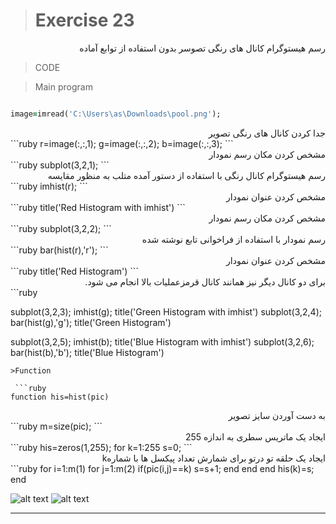 
> # Exercise 23
  <div dir="rtl">
 رسم هیستوگرام کانال های رنگی تصوسر بدون استفاده از توابع آماده
 </div>
 
>CODE

>Main program
```ruby 

image=imread('C:\Users\as\Downloads\pool.png');
```
  <div dir="rtl">
 جدا کردن کانال های رنگی تصویر
 </div>
 ```ruby 
r=image(:,:,1);
g=image(:,:,2);
b=image(:,:,3);
```
  <div dir="rtl">
 مشخص کردن مکان رسم نمودار
 </div>
 ```ruby
subplot(3,2,1);
 ```
  <div dir="rtl">
 رسم هیستوگرام کانال رنگی با استفاده از دستور آمده متلب به منظور مقایسه
 </div>
 ```ruby
imhist(r);
 ```
 <div dir="rtl">
 مشخص کردن عنوان نمودار
 </div>
 ```ruby
title('Red Histogram with imhist')
```
  <div dir="rtl">
 مشخص کردن مکان رسم نمودار
 </div>
 ```ruby
subplot(3,2,2);
```
  <div dir="rtl">
 رسم نمودار با استفاده از فراخوانی تابع نوشته شده
 </div>
 ```ruby
bar(hist(r),'r');
 ```
 <div dir="rtl">
 مشخص کردن عنوان نمودار
 </div>
 ```ruby
title('Red Histogram')
 ```
 <div dir="rtl">
  برای دو کانال دیگر نیز همانند کانال قرمزعملیات بالا انجام می شود.
 </div>
 ```ruby

subplot(3,2,3);
imhist(g);
title('Green Histogram with imhist')
subplot(3,2,4);
bar(hist(g),'g');
title('Green Histogram')


subplot(3,2,5);
imhist(b);
title('Blue Histogram with imhist')
subplot(3,2,6);
bar(hist(b),'b');
title('Blue Histogram')
```
>Function
  
 ```ruby
function his=hist(pic)
 ```
<div dir="rtl">
 به دست آوردن سایز تصویر
 </div>
  ```ruby
m=size(pic);
 ```
<div dir="rtl">
 ایجاد یک ماتریس سطری به اندازه 255
 </div>
  ```ruby
his=zeros(1,255);
for k=1:255
    s=0;
  ```
<div dir="rtl">
 ایجاد یک حلقه تو درتو برای شمارش تعداد پیکسل ها با شمارهk
 </div>
  ```ruby
    for i=1:m(1)
        for j=1:m(2)
            if(pic(i,j)==k)
                s=s+1;
            end    
        end
    end
    his(k)=s;
end 

![alt text](https://github.com/semnan-university-ai/image-processing-class/blob/main/excersiecs/afsaneh427726/22/1.jpg)
![alt text](https://github.com/semnan-university-ai/image-processing-class/blob/main/excersiecs/afsaneh427726/22/2.jpg)
***

